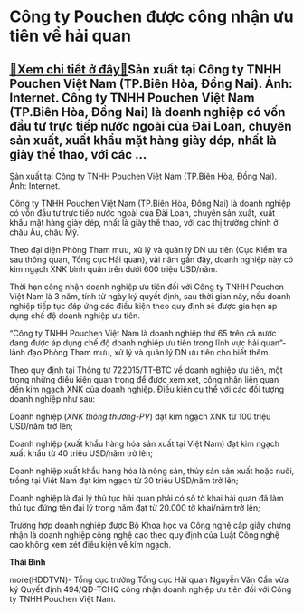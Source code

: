 Công ty Pouchen được công nhận ưu tiên về hải quan
==================================================

[:gift:Xem chi tiết ở đây:gift:](https://hddtvn.com/cong-ty-pouchen-duoc-cong-nhan-uu-tien-ve-hai-quan/)Sản xuất tại Công ty TNHH Pouchen Việt Nam (TP.Biên Hòa, Đồng Nai). Ảnh: Internet. Công ty TNHH Pouchen Việt Nam (TP.Biên Hòa, Đồng Nai) là doanh nghiệp có vốn đầu tư trực tiếp nước ngoài của Đài Loan, chuyên sản xuất, xuất khẩu mặt hàng giày dép, nhất là giày thể thao, với các …
----------------------------------------------------------------------------------------------------------------------------------------------------------------------------------------------------------------------------------------------------------------------------------------







 






 Sản xuất tại Công ty TNHH Pouchen Việt Nam (TP.Biên Hòa, Đồng Nai). Ảnh: Internet. 


Công ty TNHH Pouchen Việt Nam (TP.Biên Hòa, Đồng Nai) là doanh nghiệp có vốn đầu tư trực tiếp nước ngoài của Đài Loan, chuyên sản xuất, xuất khẩu mặt hàng giày dép, nhất là giày thể thao, với các thị trường chính ở châu Âu, châu Mỹ.


Theo đại diện Phòng Tham mưu, xử lý và quản lý DN ưu tiên (Cục Kiểm tra sau thông quan, Tổng cục Hải quan), vài năm gần đây, doanh nghiệp này có kim ngạch XNK bình quân trên dưới 600 triệu USD/năm.


Thời hạn công nhận doanh nghiệp ưu tiên đối với Công ty TNHH Pouchen Việt Nam là 3 năm, tính từ ngày ký quyết định, sau thời gian này, nếu doanh nghiệp tiếp tục đáp ứng các điều kiện theo quy định sẽ được gia hạn áp dụng chế độ doanh nghiệp ưu tiên.


“Công ty TNHH Pouchen Việt Nam là doanh nghiệp thứ 65 trên cả nước đang được áp dụng chế độ doanh nghiệp ưu tiên trong lĩnh vực hải quan”- lãnh đạo Phòng Tham mưu, xử lý và quản lý DN ưu tiên cho biết thêm.






Theo quy định tại Thông tư 722015/TT-BTC về doanh nghiệp ưu tiên, một trong những điều kiện quan trọng để được xem xét, công nhận liên quan đến kim ngạch XNK của doanh nghiệp. Điều kiện cụ thể với các đối tượng doanh nghiệp như sau:


Doanh nghiệp (*XNK thông thường-PV*) đạt kim ngạch XNK từ 100 triệu USD/năm trở lên;


Doanh nghiệp (xuất khẩu hàng hóa sản xuất tại Việt Nam) đạt kim ngạch xuất khẩu từ 40 triệu USD/năm trở lên; 


Doanh nghiệp xuất khẩu hàng hóa là nông sản, thủy sản sản xuất hoặc nuôi, trồng tại Việt Nam đạt kim ngạch từ 30 triệu USD/năm trở lên;


Doanh nghiệp là đại lý thủ tục hải quan phải có số tờ khai hải quan đã làm thủ tục đứng tên đại lý trong năm đạt từ 20.000 tờ khai/năm trở lên;


Trường hợp doanh nghiệp được Bộ Khoa học và Công nghệ cấp giấy chứng nhận là doanh nghiệp công nghệ cao theo quy định của Luật Công nghệ cao không xem xét điều kiện về kim ngạch. 













**Thái Bình**



more(HDDTVN)- Tổng cục trưởng Tổng cục Hải quan Nguyễn Văn Cẩn vừa ký Quyết định 494/QĐ-TCHQ công nhận doanh nghiệp ưu tiên đối với Công ty TNHH Pouchen Việt Nam.

